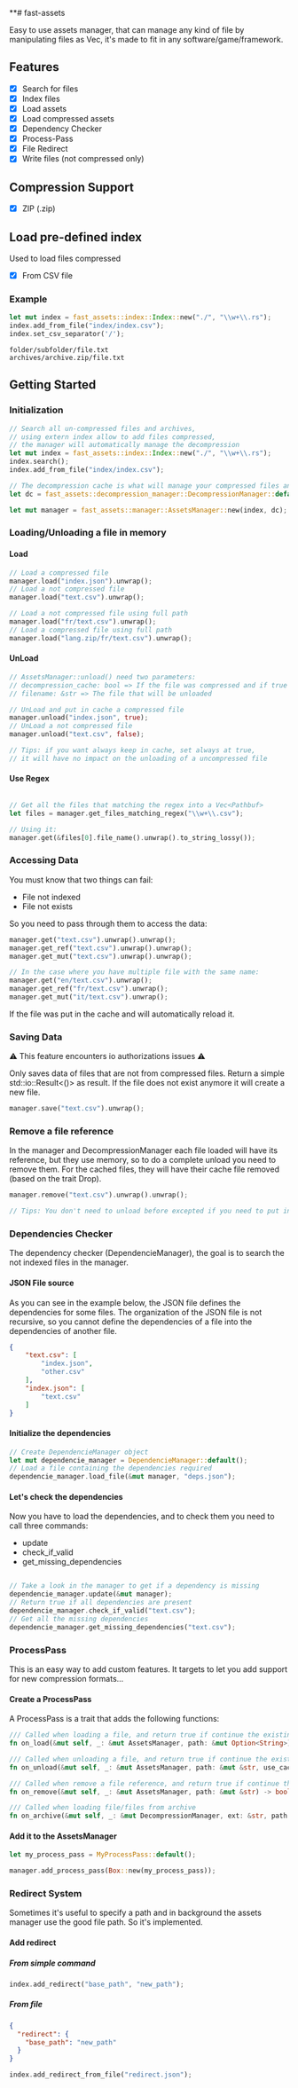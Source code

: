 **# fast-assets

Easy to use assets manager, that can manage any kind of file by manipulating files as Vec<u8>,
it's made to fit in any software/game/framework.

## Features

- [X] Search for files
- [X] Index files
- [X] Load assets
- [X] Load compressed assets
- [X] Dependency Checker
- [X] Process-Pass
- [X] File Redirect
- [X] Write files (not compressed only)

## Compression Support

- [x] ZIP (.zip)

## Load pre-defined index

Used to load files compressed

- [X] From CSV file

### Example

```rust
let mut index = fast_assets::index::Index::new("./", "\\w+\\.rs");
index.add_from_file("index/index.csv");
index.set_csv_separator('/');
```

```csv
folder/subfolder/file.txt
archives/archive.zip/file.txt
```

## Getting Started

### Initialization

```rust
// Search all un-compressed files and archives,
// using extern index allow to add files compressed,
// the manager will automatically manage the decompression
let mut index = fast_assets::index::Index::new("./", "\\w+\\.rs");
index.search();
index.add_from_file("index/index.csv");

// The decompression cache is what will manage your compressed files and their caches.
let dc = fast_assets::decompression_manager::DecompressionManager::default();

let mut manager = fast_assets::manager::AssetsManager::new(index, dc);
```

### Loading/Unloading a file in memory

#### Load

```rust
// Load a compressed file
manager.load("index.json").unwrap();
// Load a not compressed file
manager.load("text.csv").unwrap();

// Load a not compressed file using full path
manager.load("fr/text.csv").unwrap();
// Load a compressed file using full path
manager.load("lang.zip/fr/text.csv").unwrap();
```

#### UnLoad

```rust
// AssetsManager::unload() need two parameters:
// decompression_cache: bool => If the file was compressed and if true it will put the file in the cache.
// filename: &str => The file that will be unloaded

// UnLoad and put in cache a compressed file
manager.unload("index.json", true);
// UnLoad a not compressed file
manager.unload("text.csv", false);

// Tips: if you want always keep in cache, set always at true,
// it will have no impact on the unloading of a uncompressed file
```

#### Use Regex

```rust

// Get all the files that matching the regex into a Vec<Pathbuf>
let files = manager.get_files_matching_regex("\\w+\\.csv");

// Using it:
manager.get(&files[0].file_name().unwrap().to_string_lossy());

```

### Accessing Data

You must know that two things can fail:

- File not indexed
- File not exists

So you need to pass through them to access the data:

```rust
manager.get("text.csv").unwrap().unwrap();
manager.get_ref("text.csv").unwrap().unwrap();
manager.get_mut("text.csv").unwrap().unwrap();

// In the case where you have multiple file with the same name:
manager.get("en/text.csv").unwrap();
manager.get_ref("fr/text.csv").unwrap();
manager.get_mut("it/text.csv").unwrap();
```

If the file was put in the cache and will automatically reload it.

### Saving Data

⚠️ This feature encounters io authorizations issues ⚠️

Only saves data of files that are not from compressed files.
Return a simple std::io::Result<()> as result.
If the file does not exist anymore it will create a new file.

```rust
manager.save("text.csv").unwrap();
```

### Remove a file reference

In the manager and DecompressionManager each file loaded will have its reference, but they use memory, so to do a complete unload you need to remove them.
For the cached files, they will have their cache file removed (based on the trait Drop).

```rust
manager.remove("text.csv").unwrap().unwrap();

// Tips: You don't need to unload before excepted if you need to put in cache
```

### Dependencies Checker

The dependency checker (DependencieManager), the goal is to search the not indexed files in the manager.

#### JSON File source

As you can see in the example below, the JSON file defines the dependencies for some files.
The organization of the JSON file is not recursive, so you cannot define the dependencies of a file into the dependencies of another file.

```json
{
    "text.csv": [
        "index.json",
        "other.csv"
    ],
    "index.json": [
        "text.csv"
    ]
}
```

#### Initialize the dependencies

```rust
// Create DependencieManager object
let mut dependencie_manager = DependencieManager::default();
// Load a file containing the dependencies required
dependencie_manager.load_file(&mut manager, "deps.json");
```

#### Let's check the dependencies

Now you have to load the dependencies, and to check them you need to call three commands:

- update
- check_if_valid
- get_missing_dependencies

```rust

// Take a look in the manager to get if a dependency is missing
dependencie_manager.update(&mut manager);
// Return true if all dependencies are present
dependencie_manager.check_if_valid("text.csv");
// Get all the missing dependencies
dependencie_manager.get_missing_dependencies("text.csv");
```

### ProcessPass

This is an easy way to add custom features.
It targets to let you add support for new compression formats...

#### Create a ProcessPass

A ProcessPass is a trait that adds the following functions:

```rust
/// Called when loading a file, and return true if continue the existing process
fn on_load(&mut self, _: &mut AssetsManager, path: &mut Option<String>) -> bool;

/// Called when unloading a file, and return true if continue the existing process
fn on_unload(&mut self, _: &mut AssetsManager, path: &mut &str, use_cache: &mut bool);

/// Called when remove a file reference, and return true if continue the existing process
fn on_remove(&mut self, _: &mut AssetsManager, path: &mut &str) -> bool;

/// Called when loading file/files from archive
fn on_archive(&mut self, _: &mut DecompressionManager, ext: &str, path: &str);
```

#### Add it to the AssetsManager

```rust
let my_process_pass = MyProcessPass::default();

manager.add_process_pass(Box::new(my_process_pass));
```

### Redirect System

Sometimes it's useful to specify a path and in background the assets manager use the good file path.
So it's implemented.

#### Add redirect

##### From simple command

```rust
index.add_redirect("base_path", "new_path");
```

##### From file

```json
{
  "redirect": {
    "base_path": "new_path"
  }
}
```

```rust
index.add_redirect_from_file("redirect.json");
```

